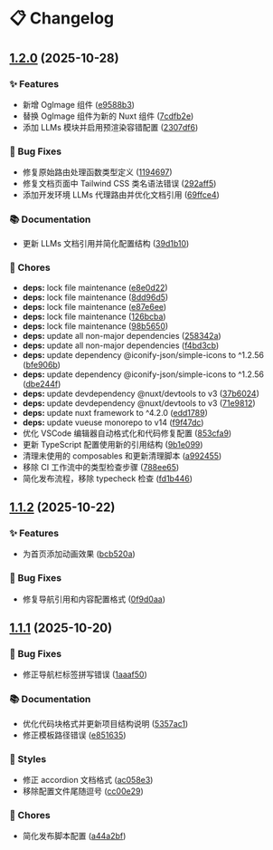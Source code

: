 # 📋 Changelog

## [1.2.0](https://github.com/mhaibaraai/movk-nuxt-docs/compare/v1.1.2...v1.2.0) (2025-10-28)

### ✨ Features

* 新增 OgImage 组件 ([e9588b3](https://github.com/mhaibaraai/movk-nuxt-docs/commit/e9588b33fc4bb6e424e8b0b3fac5661ae2837257))
* 替换 OgImage 组件为新的 Nuxt 组件 ([7cdfb2e](https://github.com/mhaibaraai/movk-nuxt-docs/commit/7cdfb2ee3085f457ec6dbbf0ba24b57ccbc8e8c4))
* 添加 LLMs 模块并启用预渲染容错配置 ([2307df6](https://github.com/mhaibaraai/movk-nuxt-docs/commit/2307df6dd94f5fe15ca6ce156d0dd28314a63a23))

### 🐛 Bug Fixes

* 修复原始路由处理函数类型定义 ([1194697](https://github.com/mhaibaraai/movk-nuxt-docs/commit/1194697785bf3debe35612543d0360ce4443b4ab))
* 修复文档页面中 Tailwind CSS 类名语法错误 ([292aff5](https://github.com/mhaibaraai/movk-nuxt-docs/commit/292aff58e8ac9cd236cb8080e7463539f29a008c))
* 添加开发环境 LLMs 代理路由并优化文档引用 ([69ffce4](https://github.com/mhaibaraai/movk-nuxt-docs/commit/69ffce4ce521a5853a0832d507c4f0a97705fc2c))

### 📚 Documentation

* 更新 LLMs 文档引用并简化配置结构 ([39d1b10](https://github.com/mhaibaraai/movk-nuxt-docs/commit/39d1b10e647c49d226914f4aa9401debfd1bc746))

### 🔧 Chores

* **deps:** lock file maintenance ([e8e0d22](https://github.com/mhaibaraai/movk-nuxt-docs/commit/e8e0d226da0ab57624f43b27ebccacd344e2b913))
* **deps:** lock file maintenance ([8dd96d5](https://github.com/mhaibaraai/movk-nuxt-docs/commit/8dd96d572ba23bf91dbd23e1011c5246a4748a49))
* **deps:** lock file maintenance ([e87e6ee](https://github.com/mhaibaraai/movk-nuxt-docs/commit/e87e6ee4ce5ba43cd4c8ea027a3bcb056ec04729))
* **deps:** lock file maintenance ([126bcba](https://github.com/mhaibaraai/movk-nuxt-docs/commit/126bcba662c1bf8fdfb97f5b7497d4884d9e73e2))
* **deps:** lock file maintenance ([98b5650](https://github.com/mhaibaraai/movk-nuxt-docs/commit/98b56507b6a5403de81cf94d8fa59f0d15e05dc6))
* **deps:** update all non-major dependencies ([258342a](https://github.com/mhaibaraai/movk-nuxt-docs/commit/258342af6fcaa199748e4a97cdf728349fa81ba9))
* **deps:** update all non-major dependencies ([f4bd3cb](https://github.com/mhaibaraai/movk-nuxt-docs/commit/f4bd3cbe18c1aed1b0de02cd3dd621d7304d36d8))
* **deps:** update dependency @iconify-json/simple-icons to ^1.2.56 ([bfe906b](https://github.com/mhaibaraai/movk-nuxt-docs/commit/bfe906b79276578fe234c82a1c4f31b0daefff5f))
* **deps:** update dependency @iconify-json/simple-icons to ^1.2.56 ([dbe244f](https://github.com/mhaibaraai/movk-nuxt-docs/commit/dbe244f69e96012f867c656ad0191ea9f7a49500))
* **deps:** update devdependency @nuxt/devtools to v3 ([37b6024](https://github.com/mhaibaraai/movk-nuxt-docs/commit/37b60248017fe9977f65b3598e3e57ba79a56471))
* **deps:** update devdependency @nuxt/devtools to v3 ([71e9812](https://github.com/mhaibaraai/movk-nuxt-docs/commit/71e9812bcf011be59e2a5ce35bb7fc2834f4cc11))
* **deps:** update nuxt framework to ^4.2.0 ([edd1789](https://github.com/mhaibaraai/movk-nuxt-docs/commit/edd1789b60440487631ce35239847781d4d57d4a))
* **deps:** update vueuse monorepo to v14 ([f9f47dc](https://github.com/mhaibaraai/movk-nuxt-docs/commit/f9f47dc89ae3e5de4f69665a2899bf23b077d05c))
* 优化 VSCode 编辑器自动格式化和代码修复配置 ([853cfa9](https://github.com/mhaibaraai/movk-nuxt-docs/commit/853cfa9f1c22420cac66ad5b8c7e29f47e257ae4))
* 更新 TypeScript 配置使用新的引用结构 ([9b1e099](https://github.com/mhaibaraai/movk-nuxt-docs/commit/9b1e099c4241f99fbca7dc2658e8109e5a154be8))
* 清理未使用的 composables 和更新清理脚本 ([a992455](https://github.com/mhaibaraai/movk-nuxt-docs/commit/a992455090cb3bfb313d2cb0274de1a5dfc18820))
* 移除 CI 工作流中的类型检查步骤 ([788ee65](https://github.com/mhaibaraai/movk-nuxt-docs/commit/788ee6582a7718bdeec1339c0782f6cab985be6f))
* 简化发布流程，移除 typecheck 检查 ([fd1b446](https://github.com/mhaibaraai/movk-nuxt-docs/commit/fd1b4460f8cca22d472bbcebccd77967924aa559))

## [1.1.2](https://github.com/mhaibaraai/movk-nuxt-docs/compare/v1.1.1...v1.1.2) (2025-10-22)

### ✨ Features

* 为首页添加动画效果 ([bcb520a](https://github.com/mhaibaraai/movk-nuxt-docs/commit/bcb520a562514c2c175351fdf674c7b7dfe4689f))

### 🐛 Bug Fixes

* 修复导航引用和内容配置格式 ([0f9d0aa](https://github.com/mhaibaraai/movk-nuxt-docs/commit/0f9d0aa2d4ac029cd1bcf8b5f90338d2ebd942db))

## [1.1.1](https://github.com/mhaibaraai/movk-nuxt-docs/compare/v1.1.0...v1.1.1) (2025-10-20)

### 🐛 Bug Fixes

* 修正导航栏标签拼写错误 ([1aaaf50](https://github.com/mhaibaraai/movk-nuxt-docs/commit/1aaaf50e06d72b3d4535cc61c2033bfae998bb64))

### 📚 Documentation

* 优化代码块格式并更新项目结构说明 ([5357ac1](https://github.com/mhaibaraai/movk-nuxt-docs/commit/5357ac16bcdd5be3c14385f3763a007620d2a740))
* 修正模板路径错误 ([e851635](https://github.com/mhaibaraai/movk-nuxt-docs/commit/e85163539509a09f12f45e9a53ae68092789a004))

### 💄 Styles

* 修正 accordion 文档格式 ([ac058e3](https://github.com/mhaibaraai/movk-nuxt-docs/commit/ac058e3ce8103dbc2f07d9479abef46d60302538))
* 移除配置文件尾随逗号 ([cc00e29](https://github.com/mhaibaraai/movk-nuxt-docs/commit/cc00e299db412aa575b2223f2fe893912671b0e1))

### 🔧 Chores

* 简化发布脚本配置 ([a44a2bf](https://github.com/mhaibaraai/movk-nuxt-docs/commit/a44a2bf1608f8c5bcc3b54668a539942bdf597f1))
